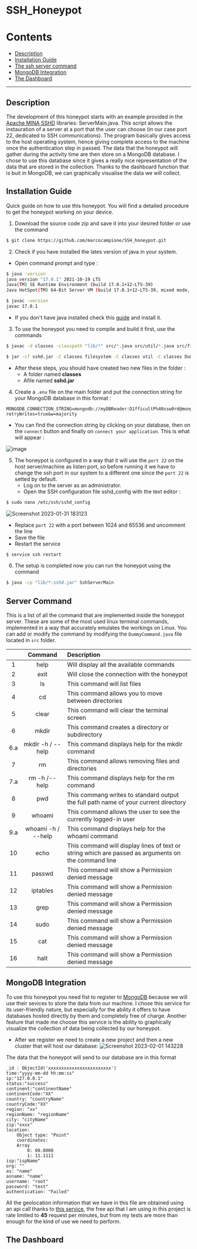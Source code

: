 # SSH_Honeypot

# Contents
 
- [Description](#description) 
- [Installation Guide](#Installation-Guide)
- [The ssh server command](#server-command)
- [MongoDB Integration](#MongoDB-integration) 
- [The Dashboard](#the-dashboard)

--- 

## Description
The development of this honeypot starts with an example provided in the [Apache MINA SSHD](https://github.com/apache/mina-sshdApaMINA) libraries: ServerMain.java. This script allows the instauration of a server at a port that the user can choose (in our case port 22, dedicated to SSH communications). The program basically gives access to the host operating system, hence giving complete access to the machine once the authentication step in passed. 
The data that the honeypot will gather during the activity time are then store on a MongoDB database. I chose to use this database since it gives a really nice representation of the data that are stored in the collection. Thanks to the dashboard function that is buit in MongoDB, we can graphically visualise the data we will collect.

## Installation Guide
Quick guide on how to use this honeypot.  You will find a detailed procedure to get the honeypot working on your device.

1. Download the source code zip and save it into your desired folder or use the command 
```bash 
$ git clone https://github.com/marcocampione/SSH_honeypot.git 
```

2. Check if you have installed the lates version of java in your system.
- Open command prompt and type : 
```bash
$ java -version
java version "17.0.1" 2021-10-19 LTS
Java(TM) SE Runtime Environment (build 17.0.1+12-LTS-39)
Java HotSpot(TM) 64-Bit Server VM (build 17.0.1+12-LTS-39, mixed mode, sharing)

$ javac -version
javac 17.0.1
```
- If you don't have java installed check this [guide](https://docs.oracle.com/en/java/javase/19/install/overview-jdk-installation.html#GUID-8677A77F-231A-40F7-98B9-1FD0B48C346A) and install it. 

3. To use the honeypot you need to compile and build it first, use the commands
```bash 
$ javac -d classes -classpath "lib/*" src/*.java src/util/*.java src/filesystem/*.java
```

```bash
$ jar -cf sshd.jar -C classes filesystem -C classes util -C classes DummyCommand.class -C classes SshServerMain.class
```

- After these steps, you should have created two new files in the folder :
	- A folder named **classes**
	- Afile named **sshd.jar**

4. Create a `.env` file on the main folder and put the connection string for your MongoDB database in this format :
```
MONGODB_CONNECTION_STRING=mongodb://myDBReader:D1fficultP%40ssw0rd@mongodb0.example.com/?retryWrites=true&w=majority
```
- You can find the connection string by clicking on your database, then on the `connect` button and finally on `connect your application`. This is what will appear : 

![image](https://user-images.githubusercontent.com/38539173/215849120-a6c65376-c47f-41b8-b1e8-629aeb20583d.png)

5. The honeypot is configured in a way that it will use the `port 22` on the host server/machine as listen port, so before running it we have to change the ssh port in our system to a different one since the `port 22` is setted by default. 
	-  Log on to the server as an administrator.
	-  Open the SSH configuration file sshd_config with the text editor :
```bash 
$ sudo nano /etc/ssh/sshd_config
```

![Screenshot 2023-01-31 183123](https://user-images.githubusercontent.com/38539173/215848779-206d4feb-3c7a-4de2-b364-f45f3dcd1b96.png)

- Replace `port 22` with a port between 1024 and 65536 and uncomment the line
- Save the file
- Restart the service
```bash 
$ service ssh restart
```

6. The setup is completed now you can run the honeypot using the command
```bash 
$ java -cp "lib/*:sshd.jar" SshServerMain
```

## Server Command
This is a list of all the command that are implemented inside the honeypot server. These are some of the most used linux terminal commands, implemented in a way that accurately emulates the workings on Linux. You can add or modify the command by modifying the `DummyCommand.java` file located in `src` folder. 

|     |      Command       | Description                                                                                         |
|:---:|:------------------:|:--------------------------------------------------------------------------------------------------- |
|  1  |        help        | Will display all the available commands                                                             |
|  2  |        exit        | Will close the connection with the honeypot                                                         |
|  3  |         ls         | This command will list files                                                                        |
|  4  |         cd         | This command allows you to move between directories                                                 |
|  5  |       clear        | This command will clear the terminal screen                                                         |
|  6  |       mkdir        | This command creates a directory or subdirectory                                                    |
| 6.a | mkdir -h / --help  | This command displays help for the mkdir command                                                    |
|  7  |         rm         | This command allows removing files and directories                                                  |
| 7.a |   rm -h /--help    | This command displays help for the rm command                                                       |
|  8  |        pwd         | This commang writes to standard output the full path name of your current directory                 |
|  9  |       whoami       | This command allows the user to see the currently logged-in user                                    |
| 9.a | whoami -h / --help | This command displays help for the whoami command                                                   |
| 10  |        echo        | This command will display lines of text or string which are passed as arguments on the command line |
| 11  |       passwd       | This command will show a Permission denied message                                                  |
| 12  |      iptables      | This command will show a Permission denied message                                                  |
| 13  |        grep        | This command will show a Permission denied message                                                  |
| 14  |        sudo        | This command will show a Permission denied message                                                  |
| 15  |        cat         | This command will show a Permission denied message                                                  |
| 16  |        halt        | This command will show a Permission denied message                                                  |

## MongoDB Integration
To use this honeypot you need fist to register to [MongoDB](https://www.mongodb.com/) because we will use their sevices to store the data from our machine. I chose this service for its user-friendly nature, but especially for the ability it offers to have databases hosted directly by them and completely free of charge. Another feature that made me choose this service is the ability to graphically visualize the collection of data being collected by our honeypot.

- After we register we need to create a new project and then a new cluster that will host our database: 
![Screenshot 2023-02-01 143228](https://user-images.githubusercontent.com/38539173/216057330-505405f2-2b14-4fcd-abbf-0495f43ecc6e.png)
 
The data that the honeypot will send to our database are in this format

```
_id : ObjectId('xxxxxxxxxxxxxxxxxxxxxxxx')
time:"yyyy-mm-dd hh:mm:ss"
ip:"127.0.0.1"
status:"success"
continent:"continentName"
continentCode:"XX"
country: "countryName"
countryCode:"XX"
region: "xx"
regionName: "regionName"
city: "cityName"
zip:"xxxx"
location: 
	Object type: "Point"
	coordinates:
	Array 
		0: 00.0000
		1: 11.1111
isp:"ispName"
org: ""
as: "name"
asname: "name"
username: "root"
password: "test"
authentication: "Failed"
```

All the geolocation information that we have in this file are obtained using an api call thanks to [this service](https://ip-api.com/), the free api that I am using in this project is rate limited to **45** request per minutes, but from my tests are more than enough for the kind of use we need to perform.

## The Dashboard

